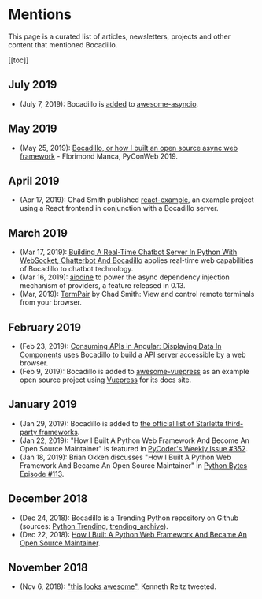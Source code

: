 # Mentions

This page is a curated list of articles, newsletters, projects and other content that mentioned Bocadillo.

[[toc]]

## July 2019

- (July 7, 2019): Bocadillo is [added](https://github.com/timofurrer/awesome-asyncio/pull/49) to [awesome-asyncio](https://github.com/timofurrer/awesome-asyncio#web-frameworks).

## May 2019

- (May 25, 2019): [Bocadillo, or how I built an open source async web framework](https://github.com/florimondmanca/talks/blob/master/2019_05_25-bocadillo_pyconweb2019.pdf) - Florimond Manca, PyConWeb 2019.

## April 2019

- (Apr 17, 2019): Chad Smith published [react-example](https://github.com/bocadilloproject/react-example), an example project using a React frontend in conjunction with a Bocadillo server.

## March 2019

- (Mar 17, 2019): [Building A Real-Time Chatbot Server In Python With WebSocket, Chatterbot And Bocadillo](https://blog.florimond.dev/real-time-chatbot-server-python-bocadillo) applies real-time web capabilities of Bocadillo to chatbot technology.
- (Mar 16, 2019): [aiodine](https://github.com/bocadilloproject/aiodine) to power the async dependency injection mechanism of providers, a feature released in 0.13.
- (Mar, 2019): [TermPair](https://github.com/cs01/termpair) by Chad Smith: View and control remote terminals from your browser.

## February 2019

- (Feb 23, 2019): [Consuming APIs in Angular: Displaying Data In Components](https://blog.florimond.dev/consuming-apis-in-angular-displaying-data-in-components) uses Bocadillo to build a API server accessible by a web browser.
- (Feb 9, 2019): Bocadillo is added to [awesome-vuepress](https://github.com/ulivz/awesome-vuepress) as an example open source project using [Vuepress](https://vuepress.vuejs.org) for its docs site.

## January 2019

- (Jan 29, 2019): Bocadillo is added to [the official list of Starlette third-party frameworks](https://www.starlette.io/third-party-packages/#bocadillo).
- (Jan 22, 2019): "How I Built A Python Web Framework And Become An Open Source Maintainer" is featured in [PyCoder's Weekly Issue #352](https://pycoders.com/issues/352).
- (Jan 18, 2019): Brian Okken discusses "How I Built A Python Web Framework And Became An Open Source Maintainer" in [Python Bytes Episode #113](https://pythonbytes.fm/episodes/show/113).

## December 2018

- (Dec 24, 2018): Bocadillo is a Trending Python repository on Github (sources: [Python Trending](https://twitter.com/pythontrending/status/1077240390594560001), [trending_archive](https://github.com/larsbijl/trending_archive/blob/master/2018-12/2018-12-24_short.md)).
- (Dec 22, 2018): [How I Built A Python Web Framework And Became An Open Source Maintainer](https://blog.florimond.dev/how-i-built-a-web-framework-and-became-an-open-source-maintainer).

## November 2018

- (Nov 6, 2018): ["this looks awesome"](https://twitter.com/kennethreitz/status/1059942147342942209), Kenneth Reitz tweeted.
